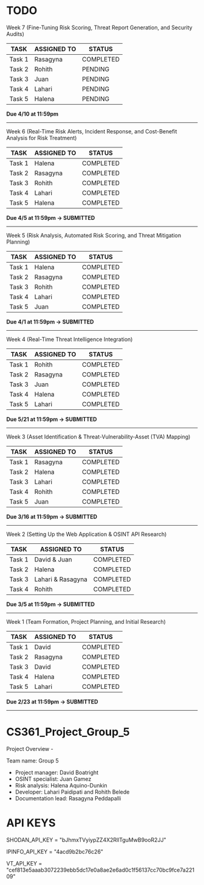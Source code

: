 # TODO

Week 7 (Fine-Tuning Risk Scoring, Threat Report Generation, and Security Audits)

| TASK | ASSIGNED TO | STATUS |
|------|------------|--------|
| Task 1 | Rasagyna | COMPLETED |
| Task 2 | Rohith | PENDING |
| Task 3 | Juan | PENDING |
| Task 4 | Lahari | PENDING |
| Task 5 | Halena | PENDING |

**Due 4/10 at 11:59pm**
__________________________________________________________________________

Week 6 (Real-Time Risk Alerts, Incident Response, and Cost-Benefit Analysis for Risk Treatment)

| TASK | ASSIGNED TO | STATUS |
|------|------------|--------|
| Task 1 | Halena | COMPLETED |
| Task 2 | Rasagyna | COMPLETED |
| Task 3 | Rohith | COMPLETED |
| Task 4 | Lahari | COMPLETED |
| Task 5 | Halena | COMPLETED |

**Due 4/5 at 11:59pm  -> SUBMITTED**
__________________________________________________________________________

Week 5 (Risk Analysis, Automated Risk Scoring, and Threat Mitigation Planning)

| TASK | ASSIGNED TO | STATUS |
|------|------------|--------|
| Task 1 | Halena | COMPLETED |
| Task 2 | Rasagyna | COMPLETED |
| Task 3 | Rohith | COMPLETED |
| Task 4 | Lahari | COMPLETED |
| Task 5 | Juan | COMPLETED |

**Due 4/1 at 11:59pm  -> SUBMITTED**
__________________________________________________________________________

Week 4 (Real-Time Threat Intelligence Integration)

| TASK | ASSIGNED TO | STATUS |
|------|------------|--------|
| Task 1 | Rohith | COMPLETED |
| Task 2 | Rasagyna | COMPLETED |
| Task 3 | Juan | COMPLETED |
| Task 4 | Halena | COMPLETED |
| Task 5 | Lahari | COMPLETED |

**Due 5/21 at 11:59pm  -> SUBMITTED**
__________________________________________________________________________

Week 3 (Asset Identification & Threat-Vulnerability-Asset (TVA) Mapping)

| TASK | ASSIGNED TO | STATUS |
|------|------------|--------|
| Task 1 | Rasagyna | COMPLETED |
| Task 2 | Halena | COMPLETED |
| Task 3 | Lahari | COMPLETED |
| Task 4 | Rohith | COMPLETED |
| Task 5 | Juan | COMPLETED |

**Due 3/16 at 11:59pm  -> SUBMITTED**
__________________________________________________________________________

Week 2 (Setting Up the Web Application & OSINT API Research)

| TASK | ASSIGNED TO | STATUS |
|------|------------|--------|
| Task 1 | David & Juan | COMPLETED |
| Task 2 | Halena | COMPLETED |
| Task 3 | Lahari & Rasagyna | COMPLETED |
| Task 4 | Rohith | COMPLETED |

**Due 3/5 at 11:59pm  -> SUBMITTED**
__________________________________________________________________________

Week 1 (Team Formation, Project Planning, and Initial Research)

| TASK | ASSIGNED TO | STATUS |
|------|------------|--------|
| Task 1 | David | COMPLETED |
| Task 2 | Rasagyna | COMPLETED |
| Task 3 | David | COMPLETED |
| Task 4 | Halena | COMPLETED |
| Task 5 | Lahari | COMPLETED |

**Due 2/23 at 11:59pm  -> SUBMITTED** 

__________________________________________________________________________

# CS361_Project_Group_5

Project Overview - 

Team name: Group 5

- Project manager: David Boatright
- OSINT specialist: Juan Gamez
- Risk analysis: Halena Aquino-Dunkin
- Developer: Lahari Paidipati and Rohith Belede
- Documentation lead: Rasagyna Peddapalli

# API KEYS
SHODAN_API_KEY = "bJhmxTVyiypZZ4X2RllTguMwB9ooR2JJ"

IPINFO_API_KEY = "4acd9b2bc76c26"

VT_API_KEY = "cef813e5aaab3072239ebb5dc17e0a8ae2e6ad0c1f56137cc70bc9fce7a22109"
